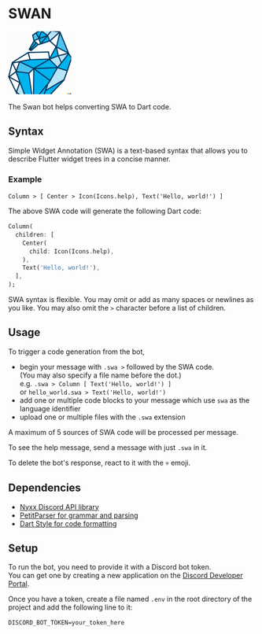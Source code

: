 # SWAN

<img src="assets/icon.png" width="128" height="128"/>

The Swan bot helps converting SWA to Dart code.

## Syntax

Simple Widget Annotation (SWA) is a text-based syntax that allows you to describe Flutter widget trees in a concise manner.

### Example

```plaintext
Column > [ Center > Icon(Icons.help), Text('Hello, world!') ]
```

The above SWA code will generate the following Dart code:

```dart
Column(
  children: [
    Center(
      child: Icon(Icons.help),
    ),
    Text('Hello, world!'),
  ],
);
```

SWA syntax is flexible.
You may omit or add as many spaces or newlines as you like.
You may also omit the `>` character before a list of children.

## Usage

To trigger a code generation from the bot,

- begin your message with `.swa >` followed by the SWA code.  
  (You may also specify a file name before the dot.)  
  e.g. `.swa > Column [ Text('Hello, world!') ]`  
  or `hello_world.swa > Text('Hello, world!')`
- add one or multiple code blocks to your message which use `swa` as the language identifier
- upload one or multiple files with the `.swa` extension

A maximum of 5 sources of SWA code will be processed per message.

To see the help message, send a message with just `.swa` in it.

To delete the bot's response, react to it with the 💀 emoji.

## Dependencies

- [Nyxx Discord API library](https://pub.dev/packages/nyxx)
- [PetitParser for grammar and parsing](https://pub.dev/packages/petitparser)
- [Dart Style for code formatting](https://pub.dev/packages/dart_style)

## Setup

To run the bot, you need to provide it with a Discord bot token.  
You can get one by creating a new application on the [Discord Developer Portal](https://discord.com/developers/applications).

Once you have a token, create a file named `.env` in the root directory of the project and add the following line to it:

```plaintext
DISCORD_BOT_TOKEN=your_token_here
```
